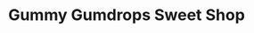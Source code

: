 ---
title: "Gummy Gumdrops Sweet Shop"
url: /evesham/gummy-gumdrops-sweet-shop/
shop: confectionery
---